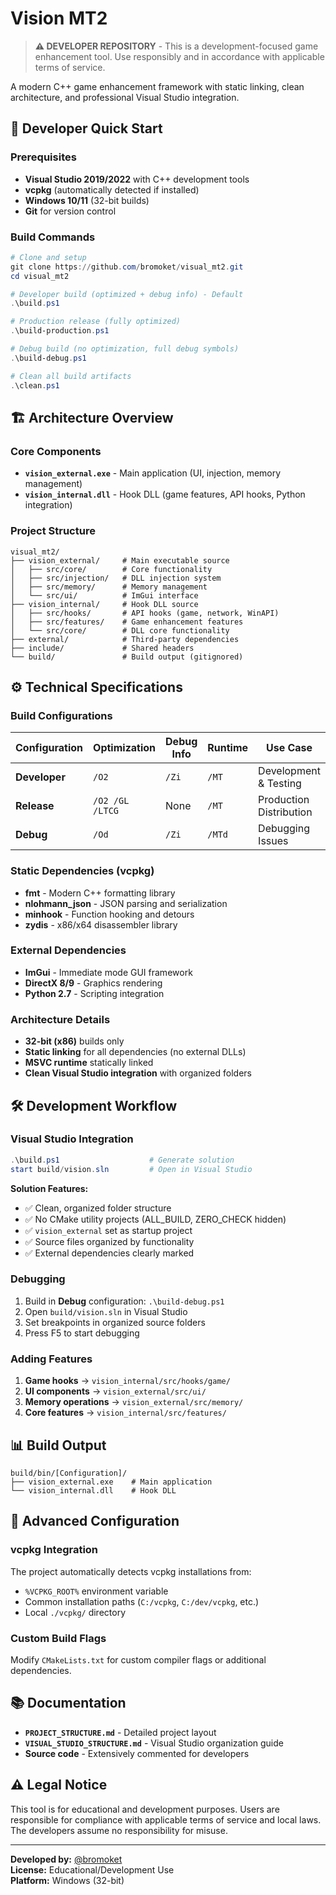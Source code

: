 # Vision MT2

> **⚠️ DEVELOPER REPOSITORY** - This is a development-focused game enhancement tool. Use responsibly and in accordance with applicable terms of service.

A modern C++ game enhancement framework with static linking, clean architecture, and professional Visual Studio integration.

## 🚀 Developer Quick Start

### Prerequisites
- **Visual Studio 2019/2022** with C++ development tools
- **vcpkg** (automatically detected if installed)
- **Windows 10/11** (32-bit builds)
- **Git** for version control

### Build Commands

```powershell
# Clone and setup
git clone https://github.com/bromoket/visual_mt2.git
cd visual_mt2

# Developer build (optimized + debug info) - Default
.\build.ps1

# Production release (fully optimized)
.\build-production.ps1

# Debug build (no optimization, full debug symbols)
.\build-debug.ps1

# Clean all build artifacts
.\clean.ps1
```

## 🏗️ Architecture Overview

### Core Components
- **`vision_external.exe`** - Main application (UI, injection, memory management)
- **`vision_internal.dll`** - Hook DLL (game features, API hooks, Python integration)

### Project Structure
```
visual_mt2/
├── vision_external/     # Main executable source
│   ├── src/core/        # Core functionality
│   ├── src/injection/   # DLL injection system
│   ├── src/memory/      # Memory management
│   └── src/ui/          # ImGui interface
├── vision_internal/     # Hook DLL source
│   ├── src/hooks/       # API hooks (game, network, WinAPI)
│   ├── src/features/    # Game enhancement features
│   └── src/core/        # DLL core functionality
├── external/            # Third-party dependencies
├── include/             # Shared headers
└── build/               # Build output (gitignored)
```

## ⚙️ Technical Specifications

### Build Configurations
| Configuration | Optimization | Debug Info | Runtime | Use Case |
|---------------|-------------|------------|---------|----------|
| **Developer** | `/O2` | `/Zi` | `/MT` | Development & Testing |
| **Release** | `/O2 /GL /LTCG` | None | `/MT` | Production Distribution |
| **Debug** | `/Od` | `/Zi` | `/MTd` | Debugging Issues |

### Static Dependencies (vcpkg)
- **fmt** - Modern C++ formatting library
- **nlohmann_json** - JSON parsing and serialization
- **minhook** - Function hooking and detours
- **zydis** - x86/x64 disassembler library

### External Dependencies
- **ImGui** - Immediate mode GUI framework
- **DirectX 8/9** - Graphics rendering
- **Python 2.7** - Scripting integration

### Architecture Details
- **32-bit (x86)** builds only
- **Static linking** for all dependencies (no external DLLs)
- **MSVC runtime** statically linked
- **Clean Visual Studio integration** with organized folders

## 🛠️ Development Workflow

### Visual Studio Integration
```powershell
.\build.ps1                    # Generate solution
start build/vision.sln         # Open in Visual Studio
```

**Solution Features:**
- ✅ Clean, organized folder structure
- ✅ No CMake utility projects (ALL_BUILD, ZERO_CHECK hidden)
- ✅ `vision_external` set as startup project
- ✅ Source files organized by functionality
- ✅ External dependencies clearly marked

### Debugging
1. Build in **Debug** configuration: `.\build-debug.ps1`
2. Open `build/vision.sln` in Visual Studio
3. Set breakpoints in organized source folders
4. Press F5 to start debugging

### Adding Features
1. **Game hooks** → `vision_internal/src/hooks/game/`
2. **UI components** → `vision_external/src/ui/`
3. **Memory operations** → `vision_external/src/memory/`
4. **Core features** → `vision_internal/src/features/`

## 📊 Build Output

```
build/bin/[Configuration]/
├── vision_external.exe    # Main application
└── vision_internal.dll    # Hook DLL
```

## 🔧 Advanced Configuration

### vcpkg Integration
The project automatically detects vcpkg installations from:
- `%VCPKG_ROOT%` environment variable
- Common installation paths (`C:/vcpkg`, `C:/dev/vcpkg`, etc.)
- Local `./vcpkg/` directory

### Custom Build Flags
Modify `CMakeLists.txt` for custom compiler flags or additional dependencies.

## 📚 Documentation

- **`PROJECT_STRUCTURE.md`** - Detailed project layout
- **`VISUAL_STUDIO_STRUCTURE.md`** - Visual Studio organization guide
- **Source code** - Extensively commented for developers

## ⚠️ Legal Notice

This tool is for educational and development purposes. Users are responsible for compliance with applicable terms of service and local laws. The developers assume no responsibility for misuse.

---

**Developed by:** [@bromoket](https://github.com/bromoket)  
**License:** Educational/Development Use  
**Platform:** Windows (32-bit)
